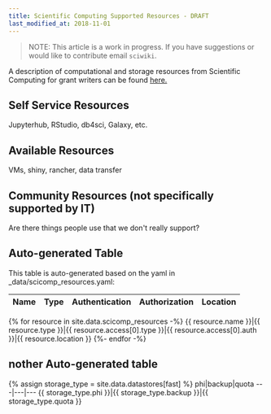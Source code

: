 ```yaml
---
title: Scientific Computing Supported Resources - DRAFT
last_modified_at: 2018-11-01
---
```


>NOTE: This article is a work in progress. If you have suggestions or would like to contribute email `sciwiki`.  

A description of computational and storage resources from Scientific Computing for grant writers can be found [here.](/computing/grants_publications/)

## Self Service Resources
Jupyterhub, RStudio, db4sci, Galaxy, etc.

## Available Resources
VMs, shiny, rancher, data transfer

## Community Resources (not specifically supported by IT)
Are there things people use that we don't really support?



## Auto-generated Table
This table is auto-generated based on the yaml in _data/scicomp_resources.yaml:

Name|Type|Authentication|Authorization|Location
---|---|---|---|---
{% for resource in site.data.scicomp_resources -%}
{{ resource.name }}|{{ resource.type }}|{{ resource.access[0].type }}|{{ resource.access[0].auth }}|{{ resource.location }}
{%- endfor -%}

## nother Auto-generated table


{% assign storage_type = site.data.datastores[fast] %}
phi|backup|quota
---|---|---
{{ storage_type.phi }}|{{ storage_type.backup }}|{{ storage_type.quota }}

